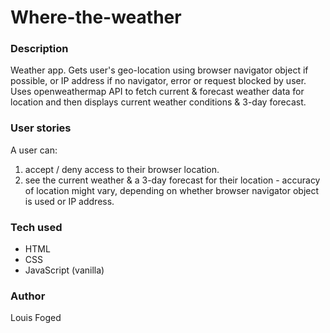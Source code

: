 # Where-the-weather

### Description
Weather app. 
Gets user's geo-location using browser navigator object if possible, or IP address if no navigator, error or request blocked by user.
Uses openweathermap API to fetch current & forecast weather data for location and then displays current weather conditions & 3-day forecast.

### User stories
A user can:
1. accept / deny access to their browser location. 
2. see the current weather & a 3-day forecast for their location - accuracy of location might vary, depending on whether browser navigator object is used or IP address.


### Tech used
- HTML
- CSS
- JavaScript (vanilla)

### Author
Louis Foged
